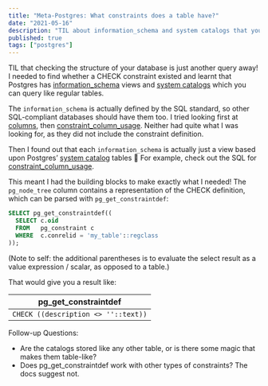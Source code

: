 ```yaml
---
title: "Meta-Postgres: What constraints does a table have?"
date: "2021-05-16"
description: "TIL about information_schema and system catalogs that you can use to query the structure of the database itself."
published: true
tags: ["postgres"]
---
```

TIL that checking the structure of your database is just another query away! I needed to find whether a CHECK constraint existed and learnt that Postgres has [information_schema](https://www.postgresql.org/docs/current/information-schema.html) views and [system catalogs](https://www.postgresql.org/docs/current/catalogs.html) which you can query like regular tables.

The `information_schema` is actually defined by the SQL standard, so other SQL-compliant databases should have them too. I tried looking first at [columns](https://www.postgresql.org/docs/current/infoschema-columns.html), then [constraint\_column\_usage](https://www.postgresql.org/docs/current/infoschema-constraint-column-usage.html). Neither had quite what I was looking for, as they did not include the constraint definition.

Then I found out that each `information_schema` is actually just a view based upon Postgres’ [system catalog](https://postgresql.org/docs/13/interactive/catalogs-overview.html) tables 🤯 For example, check out the SQL for [constraint\_column\_usage](https://github.com/postgres/postgres/blob/272d82ec6febb97ab25fd7c67e9c84f4660b16ac/src/backend/catalog/information_schema.sql#L801).

This meant I had the building blocks to make exactly what I needed! The `pg_node_tree` column contains a representation of the CHECK definition, which can be parsed with `pg_get_constraintdef`:

```sql
SELECT pg_get_constraintdef((
  SELECT c.oid
  FROM   pg_constraint c
  WHERE  c.conrelid = 'my_table'::regclass
));
```
(Note to self: the additional parentheses is to evaluate the select result as a value expression / scalar, as opposed to a table.)

That would give you a result like:

|pg\_get\_constraintdef|
|---|
|```CHECK ((description <> ''::text))```|

Follow-up Questions:

- Are the catalogs stored like any other table, or is there some magic that makes them table-like?
- Does pg\_get\_constraintdef work with other types of constraints? The docs suggest not.
